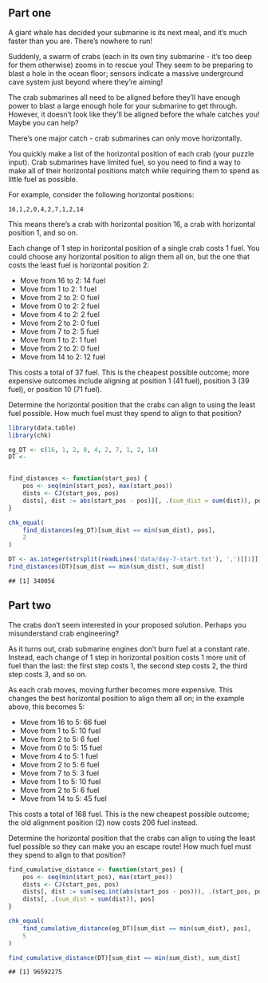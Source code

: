 
## Part one

A giant whale has decided your submarine is its next meal, and it’s much
faster than you are. There’s nowhere to run!

Suddenly, a swarm of crabs (each in its own tiny submarine - it’s too
deep for them otherwise) zooms in to rescue you! They seem to be
preparing to blast a hole in the ocean floor; sensors indicate a massive
underground cave system just beyond where they’re aiming!

The crab submarines all need to be aligned before they’ll have enough
power to blast a large enough hole for your submarine to get through.
However, it doesn’t look like they’ll be aligned before the whale
catches you! Maybe you can help?

There’s one major catch - crab submarines can only move horizontally.

You quickly make a list of the horizontal position of each crab (your
puzzle input). Crab submarines have limited fuel, so you need to find a
way to make all of their horizontal positions match while requiring them
to spend as little fuel as possible.

For example, consider the following horizontal positions:

`16,1,2,0,4,2,7,1,2,14`

This means there’s a crab with horizontal position 16, a crab with
horizontal position 1, and so on.

Each change of 1 step in horizontal position of a single crab costs 1
fuel. You could choose any horizontal position to align them all on, but
the one that costs the least fuel is horizontal position 2:

-   Move from 16 to 2: 14 fuel
-   Move from 1 to 2: 1 fuel
-   Move from 2 to 2: 0 fuel
-   Move from 0 to 2: 2 fuel
-   Move from 4 to 2: 2 fuel
-   Move from 2 to 2: 0 fuel
-   Move from 7 to 2: 5 fuel
-   Move from 1 to 2: 1 fuel
-   Move from 2 to 2: 0 fuel
-   Move from 14 to 2: 12 fuel

This costs a total of 37 fuel. This is the cheapest possible outcome;
more expensive outcomes include aligning at position 1 (41 fuel),
position 3 (39 fuel), or position 10 (71 fuel).

Determine the horizontal position that the crabs can align to using the
least fuel possible. How much fuel must they spend to align to that
position?

``` r
library(data.table)
library(chk)

eg_DT <- c(16, 1, 2, 0, 4, 2, 7, 1, 2, 14)
DT <- 


find_distances <- function(start_pos) {
    pos <- seq(min(start_pos), max(start_pos))
    dists <- CJ(start_pos, pos)
    dists[, dist := abs(start_pos - pos)][, .(sum_dist = sum(dist)), pos]
}

chk_equal(
    find_distances(eg_DT)[sum_dist == min(sum_dist), pos],
    2
)

DT <- as.integer(strsplit(readLines('data/day-7-start.txt'), ',')[[1]])
find_distances(DT)[sum_dist == min(sum_dist), sum_dist]
```

    ## [1] 340056

## Part two

The crabs don’t seem interested in your proposed solution. Perhaps you
misunderstand crab engineering?

As it turns out, crab submarine engines don’t burn fuel at a constant
rate. Instead, each change of 1 step in horizontal position costs 1 more
unit of fuel than the last: the first step costs 1, the second step
costs 2, the third step costs 3, and so on.

As each crab moves, moving further becomes more expensive. This changes
the best horizontal position to align them all on; in the example above,
this becomes 5:

-   Move from 16 to 5: 66 fuel
-   Move from 1 to 5: 10 fuel
-   Move from 2 to 5: 6 fuel
-   Move from 0 to 5: 15 fuel
-   Move from 4 to 5: 1 fuel
-   Move from 2 to 5: 6 fuel
-   Move from 7 to 5: 3 fuel
-   Move from 1 to 5: 10 fuel
-   Move from 2 to 5: 6 fuel
-   Move from 14 to 5: 45 fuel

This costs a total of 168 fuel. This is the new cheapest possible
outcome; the old alignment position (2) now costs 206 fuel instead.

Determine the horizontal position that the crabs can align to using the
least fuel possible so they can make you an escape route! How much fuel
must they spend to align to that position?

``` r
find_cumulative_distance <- function(start_pos) {
    pos <- seq(min(start_pos), max(start_pos))
    dists <- CJ(start_pos, pos)
    dists[, dist := sum(seq.int(abs(start_pos - pos))), .(start_pos, pos)]
    dists[, .(sum_dist = sum(dist)), pos]
}

chk_equal(
    find_cumulative_distance(eg_DT)[sum_dist == min(sum_dist), pos],
    5
)

find_cumulative_distance(DT)[sum_dist == min(sum_dist), sum_dist]
```

    ## [1] 96592275
